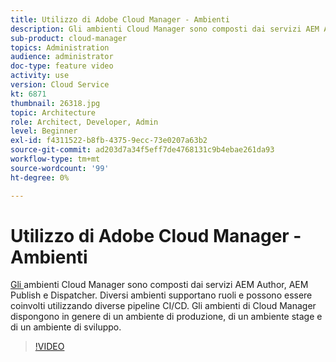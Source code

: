 ```yaml
---
title: Utilizzo di Adobe Cloud Manager - Ambienti
description: Gli ambienti Cloud Manager sono composti dai servizi AEM Author, AEM Publish e Dispatcher. Diversi ambienti supportano ruoli e possono essere coinvolti utilizzando diverse pipeline CI/CD. Gli ambienti di Cloud Manager dispongono in genere di un ambiente di produzione, di un ambiente stage e di un ambiente di sviluppo.
sub-product: cloud-manager
topics: Administration
audience: administrator
doc-type: feature video
activity: use
version: Cloud Service
kt: 6871
thumbnail: 26318.jpg
topic: Architecture
role: Architect, Developer, Admin
level: Beginner
exl-id: f4311522-b8fb-4375-9ecc-73e0207a63b2
source-git-commit: ad203d7a34f5eff7de4768131c9b4ebae261da93
workflow-type: tm+mt
source-wordcount: '99'
ht-degree: 0%

---
```


# Utilizzo di Adobe Cloud Manager - Ambienti

[Gli ](https://experienceleague.adobe.com/docs/experience-manager-cloud-manager/using/how-to-use/manage-your-environment.html) ambienti Cloud Manager sono composti dai servizi AEM Author, AEM Publish e Dispatcher. Diversi ambienti supportano ruoli e possono essere coinvolti utilizzando diverse pipeline CI/CD. Gli ambienti di Cloud Manager dispongono in genere di un ambiente di produzione, di un ambiente stage e di un ambiente di sviluppo.

>[!VIDEO](https://video.tv.adobe.com/v/26318/?quality=12&learn=on&hidetitle=true)
